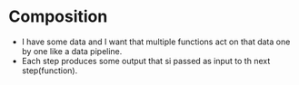 # Composition

- I have some data and I want that multiple functions act on that data one by one like a data pipeline.
- Each step produces some output that si passed as input to th next step(function).
